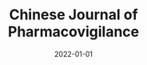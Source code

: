 ---
date: 2022-01-01
##
title:    Chinese Journal of Pharmacovigilance 
## Titel der Publikation, beispielweise The Lancet.
##
authors: 'Zhao, Z, Zhang, Q, Ge, Z, et al.'
##
status:   default
##
en:
  subtitle:   'Giant progress in small molecule antiviral drugs for SARS-CoV-2'
  ##
  description: ' To study anti-SARS-CoV-2 drugs of protease inhibitors and RNA-dependent RNA polymerase inhibitors. Methods The mechanism of action, pharmacokinetics and clinical trials of two kind of drugs are reviewed. Small molecule drugs have the advantages of easy absorption, small molecular volume, ability to penetrate cell membrane, and easy large-scale industrial production, which are the focus of drug research and development. In the small-molecule drugs for SARS-CoV-2, breakthroughs have been made in protease inhibitors (such as Paxlovid) that target the viral protein splicing step and RNA-dependent RNA polymerase inhibitors (such as molnupiravir). It is expected that these drugs can be widely used in early treatment in the future to reduce the rate of severe illness and mortality. '
  ## 
  tags:    [small molecule drugs, COVID-19, SARS-CoV-2, protease inhibitor, polymerase inhibitor, clinical trials]
## 
de: 
  ##
  subtitle:   'Riesenfortschritt bei antiviralen Arzneimitteln mit kleinen Molekülen gegen SARS-CoV-2'
  ##
  description: 'Untersuchung von Anti-SARS-CoV-2-Medikamenten aus der Gruppe der Proteaseinhibitoren und der RNA-abhängigen RNA-Polymerase-Inhibitoren. Methoden Der Wirkmechanismus, die Pharmakokinetik und die klinischen Versuche von zwei Arten von Medikamenten werden überprüft. Kleinmolekulare Arzneimittel haben den Vorteil, dass sie leicht absorbiert werden können, ein kleines Molekülvolumen haben, die Zellmembran durchdringen können und leicht in großem Maßstab industriell hergestellt werden können, was den Schwerpunkt der Arzneimittelforschung und -entwicklung bildet. Bei den niedermolekularen Arzneimitteln gegen SARS-CoV-2 wurden Durchbrüche bei den Proteaseinhibitoren (z. B. Paxlovid), die auf den viralen Proteinspleißschritt abzielen, und den RNA-abhängigen RNA-Polymerase-Inhibitoren (z. B. Molnupiravir) erzielt. Es wird erwartet, dass diese Medikamente in Zukunft in der Frühbehandlung eingesetzt werden können, um die Rate der schweren Erkrankungen und der Sterblichkeit zu senken.'
  ## 
  ##
  tags:     [niedermolekulare Arzneimittel, COVID-19, SARS-CoV-2, Protease-Inhibitor, Polymerase-Inhibitor, klinische Studien]
##
group:  "Treatments"
##
credit:      http://www.zgywjj.com/EN/10.19803/j.1672-8629.2022.01.01
##
## 2020-09-30_10.1038_s41590-020-00808-x.md
---